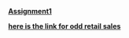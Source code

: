 **[Assignment1](ferdiatesin.html)**



**[here is the link for odd retail sales](odd_retail_sales_2017_09.html)**

